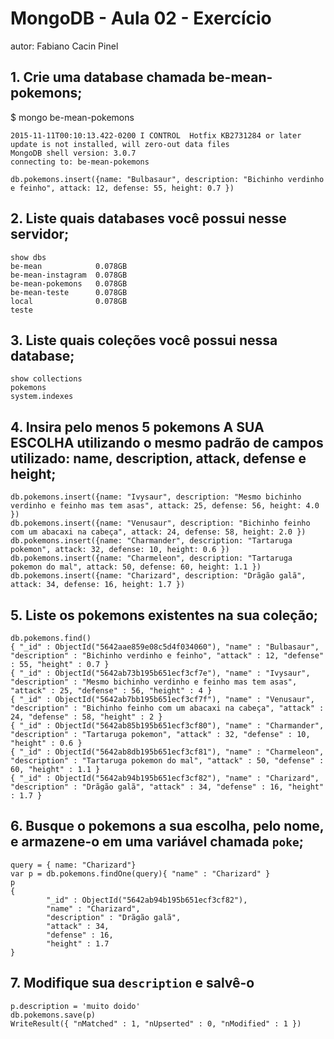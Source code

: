 # MongoDB - Aula 02 - Exercício
autor: Fabiano Cacin Pinel

## 1. Crie uma database chamada be-mean-pokemons;

$ mongo be-mean-pokemons
```
2015-11-11T00:10:13.422-0200 I CONTROL  Hotfix KB2731284 or later update is not installed, will zero-out data files
MongoDB shell version: 3.0.7
connecting to: be-mean-pokemons

db.pokemons.insert({name: "Bulbasaur", description: "Bichinho verdinho e feinho", attack: 12, defense: 55, height: 0.7 })
```
## 2. Liste quais databases você possui nesse servidor;
```
show dbs
be-mean            0.078GB
be-mean-instagram  0.078GB
be-mean-pokemons   0.078GB
be-mean-teste      0.078GB
local              0.078GB
teste      
```
## 3. Liste quais coleções você possui nessa database;
```
show collections
pokemons
system.indexes
```
## 4. Insira pelo menos 5 pokemons A SUA ESCOLHA utilizando o mesmo padrão de campos utilizado: name, description, attack, defense e height;
```
db.pokemons.insert({name: "Ivysaur", description: "Mesmo bichinho verdinho e feinho mas tem asas", attack: 25, defense: 56, height: 4.0 })
db.pokemons.insert({name: "Venusaur", description: "Bichinho feinho com um abacaxi na cabeça", attack: 24, defense: 58, height: 2.0 })
db.pokemons.insert({name: "Charmander", description: "Tartaruga pokemon", attack: 32, defense: 10, height: 0.6 })
db.pokemons.insert({name: "Charmeleon", description: "Tartaruga pokemon do mal", attack: 50, defense: 60, height: 1.1 })
db.pokemons.insert({name: "Charizard", description: "Drãgão galã", attack: 34, defense: 16, height: 1.7 })
```
## 5. Liste os pokemons existentes na sua coleção;
```
db.pokemons.find()
{ "_id" : ObjectId("5642aae859e08c5d4f034060"), "name" : "Bulbasaur", "description" : "Bichinho verdinho e feinho", "attack" : 12, "defense" : 55, "height" : 0.7 }
{ "_id" : ObjectId("5642ab73b195b651ecf3cf7e"), "name" : "Ivysaur", "description" : "Mesmo bichinho verdinho e feinho mas tem asas", "attack" : 25, "defense" : 56, "height" : 4 }
{ "_id" : ObjectId("5642ab7bb195b651ecf3cf7f"), "name" : "Venusaur", "description" : "Bichinho feinho com um abacaxi na cabeça", "attack" : 24, "defense" : 58, "height" : 2 }
{ "_id" : ObjectId("5642ab85b195b651ecf3cf80"), "name" : "Charmander", "description" : "Tartaruga pokemon", "attack" : 32, "defense" : 10, "height" : 0.6 }
{ "_id" : ObjectId("5642ab8db195b651ecf3cf81"), "name" : "Charmeleon", "description" : "Tartaruga pokemon do mal", "attack" : 50, "defense" : 60, "height" : 1.1 }
{ "_id" : ObjectId("5642ab94b195b651ecf3cf82"), "name" : "Charizard", "description" : "Drãgão galã", "attack" : 34, "defense" : 16, "height" : 1.7 }
```
## 6. Busque o pokemons a sua escolha, pelo nome, e armazene-o em uma variável chamada `poke`;
```
query = { name: "Charizard"}
var p = db.pokemons.findOne(query){ "name" : "Charizard" }
p
{
        "_id" : ObjectId("5642ab94b195b651ecf3cf82"),
        "name" : "Charizard",
        "description" : "Drãgão galã",
        "attack" : 34,
        "defense" : 16,
        "height" : 1.7
}
```
## 7. Modifique sua `description` e salvê-o
```
p.description = 'muito doido'
db.pokemons.save(p)
WriteResult({ "nMatched" : 1, "nUpserted" : 0, "nModified" : 1 })
```